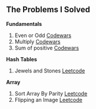 ## The Problems I Solved

**Fundamentals**

1. Even or Odd [Codewars](https://www.codewars.com/kata/53da3dbb4a5168369a0000fe)
2. Multiply [Codewars](https://www.codewars.com/kata/50654ddff44f800200000004)
3. Sum of positive [Codewars](https://www.codewars.com/kata/5715eaedb436cf5606000381)

**Hash Tables**

1. Jewels and Stones [Leetcode](https://leetcode.com/problems/jewels-and-stones/)

**Array**

1. Sort Array By Parity [Leetcode](https://leetcode.com/problems/sort-array-by-parity/)
2. Flipping an Image [Leetcode](https://leetcode.com/problems/flipping-an-image/)
